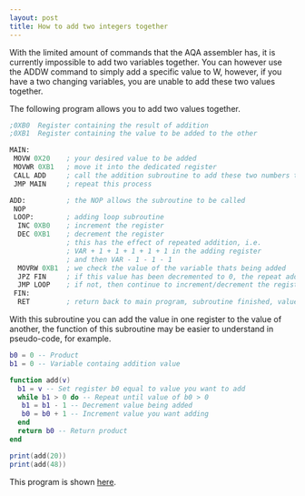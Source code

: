 ```yaml
---
layout: post
title: How to add two integers together
---
```

With the limited amount of commands that the AQA assembler has, it is currently impossible to add two variables together. You can however use the ADDW command to simply add a specific value to W, however, if you have a two changing variables, you are unable to add these two values together.

The following program allows you to add two values together.

~~~lisp
;0XB0  Register containing the result of addition
;0XB1  Register containing the value to be added to the other

MAIN:
 MOVW 0X20    ; your desired value to be added
 MOVWR 0XB1   ; move it into the dedicated register
 CALL ADD     ; call the addition subroutine to add these two numbers together
 JMP MAIN     ; repeat this process

ADD:          ; the NOP allows the subroutine to be called
 NOP
 LOOP:        ; adding loop subroutine
  INC 0XB0    ; increment the register
  DEC 0XB1    ; decrement the register
              ; this has the effect of repeated addition, i.e.
              ; VAR + 1 + 1 + 1 + 1 + 1 in the adding register
              ; and then VAR - 1 - 1 - 1
  MOVRW 0XB1  ; we check the value of the variable thats being added
  JPZ FIN     ; if this value has been decremented to 0, the repeat addition is complete
  JMP LOOP    ; if not, then continue to increment/decrement the registers
 FIN:        
  RET         ; return back to main program, subroutine finished, values added.
 ~~~

With this subroutine you can add the value in one register to the value of another, the function of this subroutine may be easier to understand in pseudo-code, for example.

~~~lua
b0 = 0 -- Product
b1 = 0 -- Variable containg addition value

function add(v)
  b1 = v -- Set register b0 equal to value you want to add
  while b1 > 0 do -- Repeat until value of b0 > 0 
   b1 = b1 - 1 -- Decrement value being added
   b0 = b0 + 1 -- Increment value you want adding
  end
  return b0 -- Return product
end

print(add(20))
print(add(48))
~~~

This program is shown [here](https://repl.it/IOtV).
